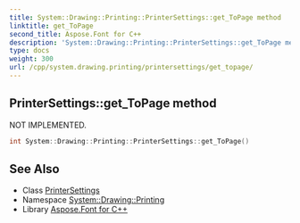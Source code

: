 ```yaml
---
title: System::Drawing::Printing::PrinterSettings::get_ToPage method
linktitle: get_ToPage
second_title: Aspose.Font for C++
description: 'System::Drawing::Printing::PrinterSettings::get_ToPage method. NOT IMPLEMENTED in C++.'
type: docs
weight: 300
url: /cpp/system.drawing.printing/printersettings/get_topage/
---
```

## PrinterSettings::get_ToPage method


NOT IMPLEMENTED.

```cpp
int System::Drawing::Printing::PrinterSettings::get_ToPage()
```


## See Also

* Class [PrinterSettings](../)
* Namespace [System::Drawing::Printing](../../)
* Library [Aspose.Font for C++](../../../)
